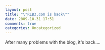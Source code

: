 ```yaml
---
layout: post
title: "\"RLB3.com is back\""
date: 2009-10-31 17:51
comments: true
categories: Uncategorized
---
```

After many problems with the blog, it's back....
